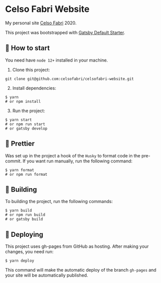 # Celso Fabri Website

My personal site [Celso Fabri](https://celsofabri.com) 2020.

This project was bootstrapped with [Gatsby Default Starter](https://github.com/gatsbyjs/gatsby-starter-default).

## :checkered_flag: How to start

You need have `node 12+` installed in your machine.

1. Clone this project:

```
git clone git@github.com:celsofabri/celsofabri-website.git
```

2. Install dependencies:

```
$ yarn
# or npm install
```

3. Run the project:

```
$ yarn start
# or npm run start
# or gatsby develop
```

## :tophat: Prettier

Was set up in the project a hook of the `Husky` to format code in the pre-commit. If you want run manually, run the following command:

```
$ yarn format
# or npm run format
```

## :hammer: Building

To building the project, run the following commands:

```
$ yarn build
# or npm run build
# or gatsby build
```

## :rocket: Deploying

This project uses gh-pages from GitHub as hosting. After making your changes, you need run:

```
$ yarn deploy
```

This command will make the automatic deploy of the branch `gh-pages` and your site will be automatically published.

